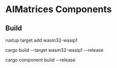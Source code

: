 
AIMatrices Components
=============================


## Build

rustup target add wasm32-wasip1

cargo build --target wasm32-wasip1  --release

cargo component build --release






